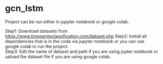 # gcn_lstm

Project can be run either in jupyter notebook or google colab. <br>

Step1: Download datasets from https://www.timeseriesclassification.com/dataset.php
Step2: Install all dependencies that is in the code via jupyter notebook or you can use google colab to run the project.<br>
Step3: Edit the name of dataset and path if you are using jupter notebook or upload the dataset file if you are using google colab.
